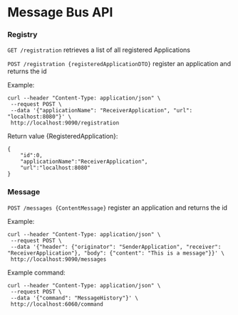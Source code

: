 # Message Bus API

### Registry

`GET /registration` retrieves a list of all registered Applications

`POST /registration {registeredApplicationDTO}` register an application and returns the id

Example:
```
curl --header "Content-Type: application/json" \
 --request POST \
 --data '{"applicationName": "ReceiverApplication", "url": "localhost:8080"}' \
 http://localhost:9090/registration
```

Return value {RegisteredApplication}:
```
{
    "id":0,
    "applicationName":"ReceiverApplication",
    "url":"localhost:8080"
}

```

### Message

`POST /messages {ContentMessage}` register an application and returns the id

Example:
```
curl --header "Content-Type: application/json" \
 --request POST \
 --data '{"header": {"originator": "SenderApplication", "receiver": "ReceiverApplication"}, "body": {"content": "This is a message"}}' \
 http://localhost:9090/messages
```

Example command:
```
curl --header "Content-Type: application/json" \
 --request POST \
 --data '{"command": "MessageHistory"}' \
 http://localhost:6060/command
```
